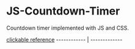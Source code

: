 # JS-Countdown-Timer
Countdown timer implemented with JS and CSS.

[clickable reference](https://BogdanoVolcano.github.io/JS-Countdown-Timer/)
------------ | -------------
